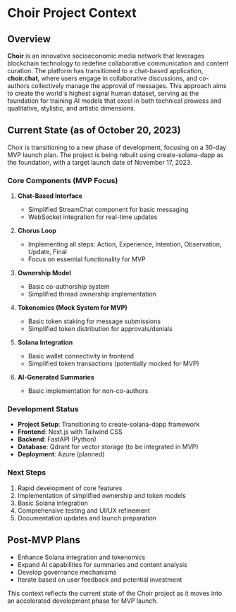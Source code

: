 # Choir Project Context

## Overview

**Choir** is an innovative socioeconomic media network that leverages blockchain technology to redefine collaborative communication and content curation. The platform has transitioned to a chat-based application, **choir.chat**, where users engage in collaborative discussions, and co-authors collectively manage the approval of messages. This approach aims to create the world's highest signal human dataset, serving as the foundation for training AI models that excel in both technical prowess and qualitative, stylistic, and artistic dimensions.

## Current State (as of October 20, 2023)

Choir is transitioning to a new phase of development, focusing on a 30-day MVP launch plan. The project is being rebuilt using create-solana-dapp as the foundation, with a target launch date of November 17, 2023.

### Core Components (MVP Focus)

1. **Chat-Based Interface**
   - Simplified StreamChat component for basic messaging
   - WebSocket integration for real-time updates

2. **Chorus Loop**
   - Implementing all steps: Action, Experience, Intention, Observation, Update, Final
   - Focus on essential functionality for MVP

3. **Ownership Model**
   - Basic co-authorship system
   - Simplified thread ownership implementation

4. **Tokenomics (Mock System for MVP)**
   - Basic token staking for message submissions
   - Simplified token distribution for approvals/denials

5. **Solana Integration**
   - Basic wallet connectivity in frontend
   - Simplified token transactions (potentially mocked for MVP)

6. **AI-Generated Summaries**
   - Basic implementation for non-co-authors

### Development Status

- **Project Setup**: Transitioning to create-solana-dapp framework
- **Frontend**: Next.js with Tailwind CSS
- **Backend**: FastAPI (Python)
- **Database**: Qdrant for vector storage (to be integrated in MVP)
- **Deployment**: Azure (planned)

### Next Steps

1. Rapid development of core features
2. Implementation of simplified ownership and token models
3. Basic Solana integration
4. Comprehensive testing and UI/UX refinement
5. Documentation updates and launch preparation

## Post-MVP Plans

- Enhance Solana integration and tokenomics
- Expand AI capabilities for summaries and content analysis
- Develop governance mechanisms
- Iterate based on user feedback and potential investment

This context reflects the current state of the Choir project as it moves into an accelerated development phase for MVP launch.
